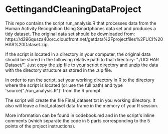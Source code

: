GettingandCleaningDataProject
=============================

<p> This repo contains the script run_analysis.R that processes data from the Human Activity Recognition Using Smartphones data set and produces a tidy dataset. The original data set should be downloaded from: https://d396qusza40orc.cloudfront.net/getdata%2Fprojectfiles%2FUCI%20HAR%20Dataset.zip.</p>

<p>If the script is located in a directory in your computer, the original data should be stored in the following relative path to that directory:  "./UCI HAR Dataset/". Just copy the zip file to your script directory and unzip the data with the directory structure as stored in the .zip file.</p>

<p>In order to run the script, set your working directory in R to the directory where the script is located (or use the full path) and type 'source("./run_analysis.R")' from the R prompt. </p>

<p> The script will create the file Final_dataset.txt in you working directory. It also will leave a final_dataset data.frame in the memory of your R session. </p>

<p> More information can be found in codebook.md and in the script's inline comments (which separate the code in 5 parts corresponding to the 5 points of the project instructions).</p>



